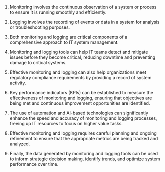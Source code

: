 

1. Monitoring involves the continuous observation of a system or process to ensure it is running smoothly and efficiently. 

2. Logging involves the recording of events or data in a system for analysis or troubleshooting purposes. 

3. Both monitoring and logging are critical components of a comprehensive approach to IT system management. 

4. Monitoring and logging tools can help IT teams detect and mitigate issues before they become critical, reducing downtime and preventing damage to critical systems. 

5. Effective monitoring and logging can also help organizations meet regulatory compliance requirements by providing a record of system activity. 

6. Key performance indicators (KPIs) can be established to measure the effectiveness of monitoring and logging, ensuring that objectives are being met and continuous improvement opportunities are identified. 

7. The use of automation and AI-based technologies can significantly enhance the speed and accuracy of monitoring and logging processes, freeing up IT resources to focus on higher value tasks. 

8. Effective monitoring and logging requires careful planning and ongoing refinement to ensure that the appropriate metrics are being tracked and analyzed. 

9. Finally, the data generated by monitoring and logging tools can be used to inform strategic decision making, identify trends, and optimize system performance over time.